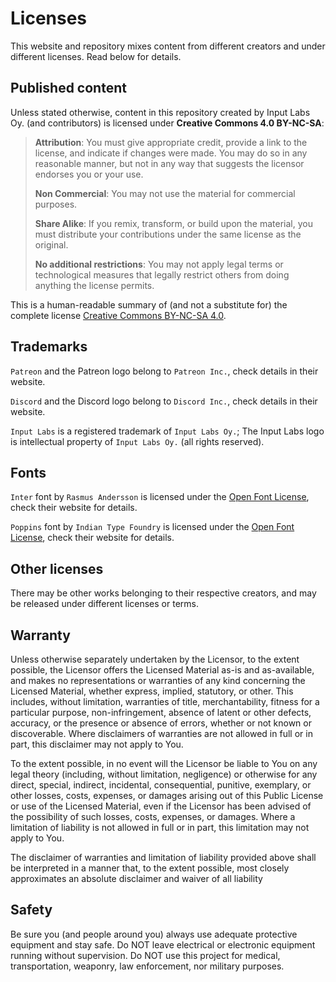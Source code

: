 # Licenses

This website and repository mixes content from different creators and under different licenses. Read below for details.

## Published content
Unless stated otherwise, content in this repository created by Input Labs Oy. (and contributors) is licensed under **Creative Commons 4.0 BY-NC-SA**:

> **Attribution**: You must give appropriate credit, provide a link to the license, and indicate if changes were made. You may do so in any reasonable manner, but not in any way that suggests the licensor endorses you or your use.
>
> **Non Commercial**: You may not use the material for commercial purposes.
>
> **Share Alike**: If you remix, transform, or build upon the material, you must distribute your contributions under the same license as the original.
>
> **No additional restrictions**: You may not apply legal terms or technological measures that legally restrict others from doing anything the license permits.

This is a human-readable summary of (and not a substitute for) the complete license [Creative Commons BY-NC-SA 4.0](https://creativecommons.org/licenses/by-nc-sa/4.0/legalcode).


## Trademarks
`Patreon` and the Patreon logo belong to `Patreon Inc.`, check details in their website.

`Discord` and the Discord logo belong to `Discord Inc.`, check details in their website.

`Input Labs` is a registered trademark of `Input Labs Oy.`; The Input Labs logo is intellectual property of `Input Labs Oy.` (all rights reserved).


## Fonts
`Inter` font by `Rasmus Andersson` is licensed under the [Open Font License](https://scripts.sil.org/cms/scripts/page.php?site_id=nrsi&id=OFL), check their website for details.

`Poppins` font by `Indian Type Foundry` is licensed under the [Open Font License](https://scripts.sil.org/cms/scripts/page.php?site_id=nrsi&id=OFL), check their website for details.


## Other licenses
There may be other works belonging to their respective creators, and may be released under different licenses or terms.


## Warranty
Unless otherwise separately undertaken by the Licensor, to the extent possible, the Licensor offers the Licensed Material as-is and as-available, and makes no representations or warranties of any kind concerning the Licensed Material, whether express, implied, statutory, or other. This includes, without limitation, warranties of title, merchantability, fitness for a particular purpose, non-infringement, absence of latent or other defects, accuracy, or the presence or absence of errors, whether or not known or discoverable. Where disclaimers of warranties are not allowed in full or in part, this disclaimer may not apply to You.

To the extent possible, in no event will the Licensor be liable to You on any legal theory (including, without limitation, negligence) or otherwise for any direct, special, indirect, incidental, consequential, punitive, exemplary, or other losses, costs, expenses, or damages arising out of this Public License or use of the Licensed Material, even if the Licensor has been advised of the possibility of such losses, costs, expenses, or damages. Where a limitation of liability is not allowed in full or in part, this limitation may not apply to You.

The disclaimer of warranties and limitation of liability provided above shall be interpreted in a manner that, to the extent possible, most closely approximates an absolute disclaimer and waiver of all liability


## Safety
Be sure you (and people around you) always use adequate protective equipment and stay safe. Do NOT leave electrical or electronic equipment running without supervision. Do NOT use this project for medical, transportation, weaponry, law enforcement, nor military purposes.
